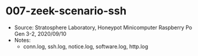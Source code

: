 # 007-zeek-scenario-ssh

- Source: Stratosphere Laboratory, Honeypot Minicomputer Raspberry Po Gen 3-2, 2020/09/10
- Notes:
    - conn.log, ssh.log, notice.log, software.log, http.log
